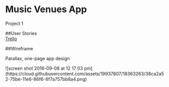 # Music Venues App
Project 1

##User Stories <br>
<a href="https://trello.com/b/7lwJetKR/project-1-crud-music-venues">Trello</a>

##Wireframe
<p> Parallax, one-page app design </p>
![screen shot 2016-09-08 at 12 17 03 pm](https://cloud.githubusercontent.com/assets/19937807/18363263/38ca2a52-75be-11e6-86f6-6f7a757bb8a4.png)
